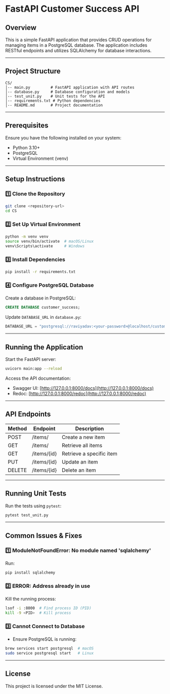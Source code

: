 # FastAPI Customer Success API

## Overview
This is a simple FastAPI application that provides CRUD operations for managing items in a PostgreSQL database. The application includes RESTful endpoints and utilizes SQLAlchemy for database interactions.

---

## Project Structure
```
CS/
│-- main.py         # FastAPI application with API routes
│-- database.py     # Database configuration and models
│-- test_unit.py    # Unit tests for the API
│-- requirements.txt # Python dependencies
│-- README.md       # Project documentation
```

---

## Prerequisites
Ensure you have the following installed on your system:
- Python 3.10+
- PostgreSQL
- Virtual Environment (venv)

---

## Setup Instructions
### 1️⃣ Clone the Repository
```bash
git clone <repository-url>
cd CS
```

### 2️⃣ Set Up Virtual Environment
```bash
python -m venv venv
source venv/bin/activate  # macOS/Linux
venv\Scripts\activate     # Windows
```

### 3️⃣ Install Dependencies
```bash
pip install -r requirements.txt
```

### 4️⃣ Configure PostgreSQL Database
Create a database in PostgreSQL:
```sql
CREATE DATABASE customer_success;
```
Update `DATABASE_URL` in `database.py`:
```python
DATABASE_URL = "postgresql://raviyadav:<your-password>@localhost/customer_success"
```

---

## Running the Application
Start the FastAPI server:
```bash
uvicorn main:app --reload
```
Access the API documentation:
- Swagger UI: [http://127.0.0.1:8000/docs](http://127.0.0.1:8000/docs)
- Redoc: [http://127.0.0.1:8000/redoc](http://127.0.0.1:8000/redoc)

---

## API Endpoints
| Method | Endpoint        | Description             |
|--------|----------------|-------------------------|
| POST   | /items/        | Create a new item       |
| GET    | /items/        | Retrieve all items      |
| GET    | /items/{id}    | Retrieve a specific item |
| PUT    | /items/{id}    | Update an item         |
| DELETE | /items/{id}    | Delete an item         |

---

## Running Unit Tests
Run the tests using `pytest`:
```bash
pytest test_unit.py
```

---

## Common Issues & Fixes
### 1️⃣ **ModuleNotFoundError: No module named 'sqlalchemy'**
Run:
```bash
pip install sqlalchemy
```

### 2️⃣ **ERROR: Address already in use**
Kill the running process:
```bash
lsof -i :8000  # Find process ID (PID)
kill -9 <PID>  # Kill process
```

### 3️⃣ **Cannot Connect to Database**
- Ensure PostgreSQL is running:
```bash
brew services start postgresql  # macOS
sudo service postgresql start   # Linux
```

---

## License
This project is licensed under the MIT License.


